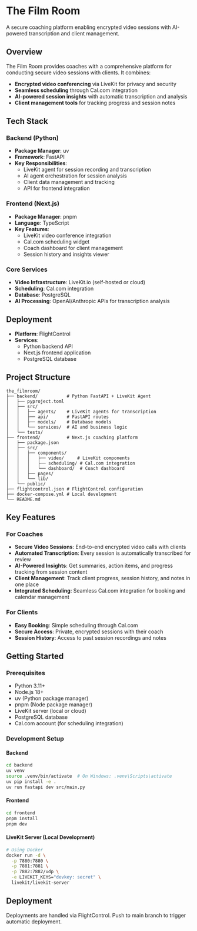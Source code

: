 # The Film Room

A secure coaching platform enabling encrypted video sessions with AI-powered transcription and client management.

## Overview

The Film Room provides coaches with a comprehensive platform for conducting secure video sessions with clients. It combines:
- **Encrypted video conferencing** via LiveKit for privacy and security
- **Seamless scheduling** through Cal.com integration
- **AI-powered session insights** with automatic transcription and analysis
- **Client management tools** for tracking progress and session notes

## Tech Stack

### Backend (Python)
- **Package Manager**: uv
- **Framework**: FastAPI
- **Key Responsibilities**:
  - LiveKit agent for session recording and transcription
  - AI agent orchestration for session analysis
  - Client data management and tracking
  - API for frontend integration

### Frontend (Next.js)
- **Package Manager**: pnpm
- **Language**: TypeScript
- **Key Features**:
  - LiveKit video conference integration
  - Cal.com scheduling widget
  - Coach dashboard for client management
  - Session history and insights viewer

### Core Services
- **Video Infrastructure**: LiveKit.io (self-hosted or cloud)
- **Scheduling**: Cal.com integration
- **Database**: PostgreSQL
- **AI Processing**: OpenAI/Anthropic APIs for transcription analysis

## Deployment
- **Platform**: FlightControl
- **Services**:
  - Python backend API
  - Next.js frontend application
  - PostgreSQL database

## Project Structure
```
the_filmroom/
├── backend/           # Python FastAPI + LiveKit Agent
│   ├── pyproject.toml
│   ├── src/
│   │   ├── agents/    # LiveKit agents for transcription
│   │   ├── api/       # FastAPI routes
│   │   ├── models/    # Database models
│   │   └── services/  # AI and business logic
│   └── tests/
├── frontend/          # Next.js coaching platform
│   ├── package.json
│   ├── src/
│   │   ├── components/
│   │   │   ├── video/     # LiveKit components
│   │   │   ├── scheduling/ # Cal.com integration
│   │   │   └── dashboard/  # Coach dashboard
│   │   ├── pages/
│   │   └── lib/
│   └── public/
├── flightcontrol.json # FlightControl configuration
├── docker-compose.yml # Local development
└── README.md
```

## Key Features

### For Coaches
- **Secure Video Sessions**: End-to-end encrypted video calls with clients
- **Automated Transcription**: Every session is automatically transcribed for review
- **AI-Powered Insights**: Get summaries, action items, and progress tracking from session content
- **Client Management**: Track client progress, session history, and notes in one place
- **Integrated Scheduling**: Seamless Cal.com integration for booking and calendar management

### For Clients
- **Easy Booking**: Simple scheduling through Cal.com
- **Secure Access**: Private, encrypted sessions with their coach
- **Session History**: Access to past session recordings and notes

## Getting Started

### Prerequisites
- Python 3.11+
- Node.js 18+
- uv (Python package manager)
- pnpm (Node package manager)
- LiveKit server (local or cloud)
- PostgreSQL database
- Cal.com account (for scheduling integration)

### Development Setup

#### Backend
```bash
cd backend
uv venv
source .venv/bin/activate  # On Windows: .venv\Scripts\activate
uv pip install -e .
uv run fastapi dev src/main.py
```

#### Frontend
```bash
cd frontend
pnpm install
pnpm dev
```

#### LiveKit Server (Local Development)
```bash
# Using Docker
docker run -d \
  -p 7880:7880 \
  -p 7881:7881 \
  -p 7882:7882/udp \
  -e LIVEKIT_KEYS="devkey: secret" \
  livekit/livekit-server
```

## Deployment

Deployments are handled via FlightControl. Push to main branch to trigger automatic deployment.